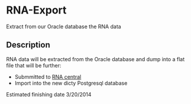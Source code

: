 RNA-Export
==========

Extract from our Oracle database the RNA data

## Description
RNA data will be extracted from the Oracle database and dump into a flat file that will be further:

* Submmitted to [RNA central](http://rnacentral.org/)
* Import into the new dicty Postgresql database

Estimated finishing date 3/20/2014


